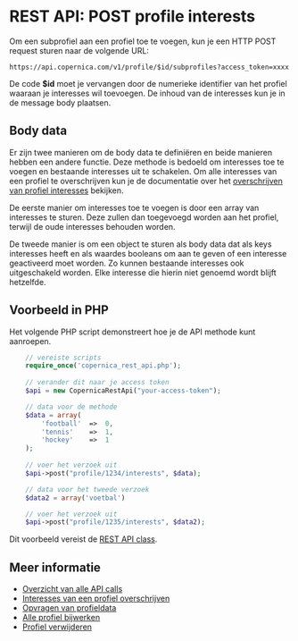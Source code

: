 # REST API: POST profile interests

Om een subprofiel aan een profiel toe te voegen, kun je een HTTP POST
request sturen naar de volgende URL:

`https://api.copernica.com/v1/profile/$id/subprofiles?access_token=xxxx`

De code **$id** moet je vervangen door de numerieke identifier van het profiel 
waaraan je interesses wil toevoegen. De inhoud van de interesses kun je in de message body plaatsen.


## Body data

Er zijn twee manieren om de body data te definiëren en beide manieren hebben een andere functie.
Deze methode is bedoeld om interesses toe te voegen en bestaande interesses uit te schakelen. 
Om alle interesses van een profiel te overschrijven kun je de documentatie over 
het [overschrijven van profiel interesses](./rest-put-profile-interests) bekijken.

De eerste manier om interesses toe te voegen is door een array van interesses te sturen. 
Deze zullen dan toegevoegd worden aan het profiel, terwijl de oude interesses behouden worden.

De tweede manier is om een object te sturen als body data dat als keys interesses heeft en 
als waardes booleans om aan te geven of een interesse geactiveerd moet worden. Zo kunnen bestaande 
interesses ook uitgeschakeld worden. Elke interesse die hierin niet genoemd wordt blijft hetzelfde.


## Voorbeeld in PHP

Het volgende PHP script demonstreert hoe je de API methode kunt aanroepen.

```php
    // vereiste scripts
    require_once('copernica_rest_api.php');
    
    // verander dit naar je access token
    $api = new CopernicaRestApi("your-access-token");

    // data voor de methode
    $data = array(
        'football'  =>  0,
        'tennis'    =>  1,
        'hockey'    =>  1
    );
    
    // voer het verzoek uit
    $api->post("profile/1234/interests", $data);

    // data voor het tweede verzoek
    $data2 = array('voetbal')

    // voer het verzoek uit
    $api->post("profile/1235/interests", $data2);
```

Dit voorbeeld vereist de [REST API class](rest-php).


## Meer informatie

* [Overzicht van alle API calls](./rest-api)
* [Interesses van een profiel overschrijven](./rest-put-subprofile-interests)
* [Opvragen van profieldata](./rest-get-subprofile)
* [Alle profiel bijwerken](./rest-put-subprofile)
* [Profiel verwijderen](./rest-delete-subprofile)
